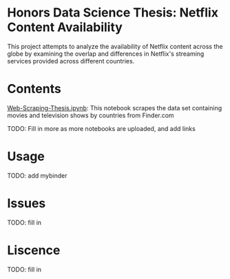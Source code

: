 # Honors Data Science Thesis: Netflix Content Availability
This project attempts to analyze the availability of Netflix content across the globe by examining the overlap and differences in Netflix's streaming services provided across different countries.
# Contents
[Web-Scraping-Thesis.ipynb](https://github.com/rmwoolf/Honors-Data-Science-Thesis-Rebecca-Woolf/blob/master/Thesis%20Web-Scraping.ipynb): This notebook scrapes the data set containing movies and television shows by countries from Finder.com

TODO: Fill in more as more notebooks are uploaded, and add links
# Usage
TODO: add mybinder
# Issues
TODO: fill in
# Liscence
TODO: fill in
